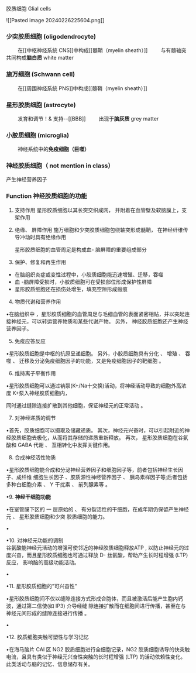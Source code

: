 胶质细胞 Glial cells


![[Pasted image 20240226225604.png]]

### 少突胶质细胞 (oligodendrocyte)
$\qquad$在[[中枢神经系统 CNS]]中构成[[髓鞘（myelin sheath）]]
$\qquad$与有髓轴突共同构成**脑白质** white matter

### 施万细胞 (Schwann cell)
$\qquad$在[[周围神经系统 PNS]]中构成[[髓鞘（myelin sheath）]]

### 星形胶质细胞 (astrocyte) 
$\qquad$发育和调节！& 支持--[[BBB]]
$\qquad$出现于**脑灰质** grey matter

### 小胶质细胞 (microglia)
$\qquad$神经系统中的**免疫细胞（巨噬）**


### 神经胶质细胞（ not mention in class）
产生神经营养因子


### Function 神经胶质细胞的功能

1. 支持作用
	星形胶质细胞以其长突交织成网，
	并附着在血管壁及软脑膜上，支架作用 

2. 绝缘、 屏障作用
	施万细胞和少突胶质细胞包绕轴突形成髓鞘，
	在神经纤维传导冲动时具有绝缘作用 

	星形胶质细胞的血管周足是构成血- 脑屏障的重要组成部分

3. 保护、修复和再生作用

- 在脑组织炎症或变性过程中，小胶质细胞能迅速增殖、迁移，吞噬
- 血 -脑屏障受损时，小胶质细胞可在受损部位形成保护性屏障 
- 星形胶质细胞还在损伤处增生，填充空隙形成瘢痕


4. 物质代谢和营养作用

•在脑组织中 ，星形胶质细胞的血管周足与毛细血管的表面紧密相贴，并以突起连接神经元，可以转运营养物质和某些代谢产物。 另外， 神经胶质细胞还产生神经营养因子。


5. 免疫应答反应

•星形胶质细胞是中枢的抗原呈递细胞。 另外，小胶质细胞具有分化 、 增殖 、 吞噬 、 迁移及分泌免疫细胞因子的功能，又是免疫细胞因子的靶细胞 。

6. 维持离子平衡作用

•星形胶质细胞可以通过钠泵(K+/Na十交换)活动，将神经活动导致的细胞外高浓度 K+泵入神经胶质细胞内，

同时通过缝隙连接扩散到其他细胞，保证神经元的正常活动 。

7. 对神经递质的调节

•首先，胶质细胞可以摄取及储藏递质。 其次，神经元兴奋时，可以引起附近的神经胶质细胞去极化，从而将其存储的递质重新释放。 再次， 星形胶质细胞在谷氨酸和 GABA 代谢 、 互相转化中发挥关键作用。

8. 合成神经活性物质

•星形胶质细胞能合成和分泌神经营养因子和细胞因子等，前者包括神经生长因子、成纤维 细胞生长因子 、胶质源性神经营养因子 、 胰岛素样因子等;后者包括多种白细胞介素 、 Y­ 干扰素 、 前列腺素等 。

•9. **神经干细胞功能**

•在室管膜下区的 一 层原始的 、 有分裂活性的干细胞，在成年期仍保留产生神经元 、 星形胶质细胞和少突 胶质细胞的能力。

•

•10. 对神经元功能的调制  
谷氨酸能神经元活动的增强可使邻近的神经胶质细胞释放ATP , 以防止神经元的过度兴奋，而且星形胶质细胞也可通过释放 D- 丝氨酸，帮助产生长时程增强 (LTP)反应， 影响脑的高级功能活动。

•

•11. 星形胶质细胞的”可兴奋性”

•星形胶质细胞间不仅以缝隙连接方式形成合胞体，而且被激活后能产生胞内钙波，通过第二信使(如 IP3) 介导经缝 隙连接扩散而在细胞间进行传播，甚至在与神经元间形成的缝隙连接进行传播 。

•

•12. 胶质细胞突触可塑性与学习记忆

•在海马脑片 CAI 区 NG2 胶质细胞进行全细胞记录，NG2 胶质细胞诱导的快突触电流，且具有类似于神经元兴奋性突触的长时程增强 (LTP) 的活动依赖性变化。此类活动与脑的记忆、信息储存有关。
